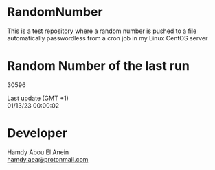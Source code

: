 # RandomNumber    
This is a test repository where a random number is pushed to a file automatically passwordless from a cron job in my Linux CentOS server    
# Random Number of the last run   
30596
      
Last update (GMT +1)    
01/13/23 00:00:02
# Developer    
Hamdy Abou El Anein   
hamdy.aea@protonmail.com
